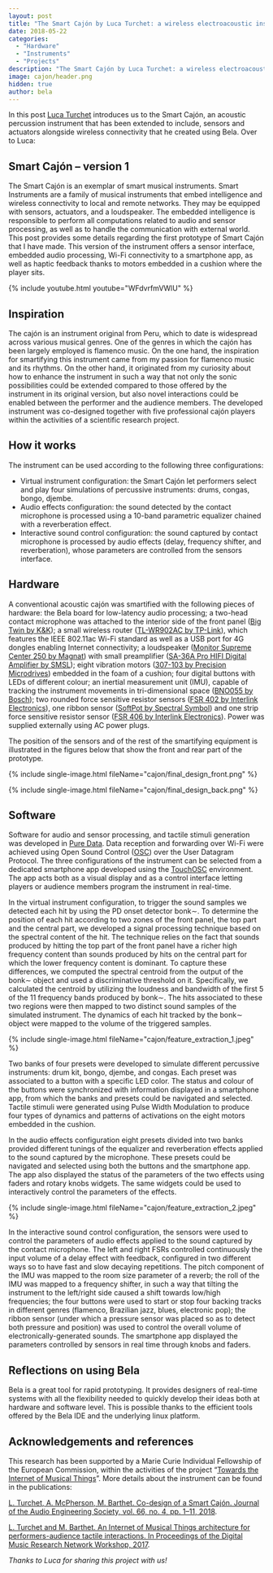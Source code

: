 ```yaml
---
layout: post
title: "The Smart Cajón by Luca Turchet: a wireless electroacoustic instrument"
date: 2018-05-22
categories:
  - "Hardware"
  - "Instruments"
  - "Projects"
description: "The Smart Cajón by Luca Turchet: a wireless electroacoustic instrument"
image: cajon/header.png
hidden: true
author: bela
---
```


In this post [Luca Turchet](http://www.lucaturchet.it/) introduces us to the Smart Cajón, an acoustic percussion instrument that has been extended to include, sensors and actuators alongside wireless connectivity that he created using Bela. Over to Luca:

## Smart Cajón – version 1

The Smart Cajón is an exemplar of smart musical instruments. Smart Instruments are a family of musical instruments that embed intelligence and wireless connectivity to local and remote networks. They may be equipped with sensors, actuators, and a loudspeaker. The embedded intelligence is responsible to perform all computations related to audio and sensor processing, as well as to handle the communication with external world.
This post provides some details regarding the first prototype of Smart Cajón that I have made. This version of the instrument offers a sensor interface, embedded audio processing, Wi-Fi connectivity to a smartphone app, as well as haptic feedback thanks to motors embedded in a cushion where the player sits.

{% include youtube.html youtube="WFdvrfmVWlU" %}


## Inspiration 

The cajón is an instrument original from Peru, which to date is widespread across various musical genres. One of the genres in which the cajón has been largely employed is flamenco music. On the one hand, the inspiration for smartifying this instrument came from my passion for flamenco music and its rhythms. On the other hand, it originated from my curiosity about how to enhance the instrument in such a way that not only the sonic possibilities could be extended compared to those offered by the instrument in its original version, but also novel interactions could be enabled between the performer and the audience members. 
The developed instrument was co-designed together with five professional cajón players within the activities of a scientific research project.



## How it works

The instrument can be used according to the following three configurations:

* Virtual instrument configuration: the Smart Cajón let performers select and play four simulations of percussive instruments: drums, congas, bongo, djembe. 
* Audio effects configuration: the sound detected by the contact microphone is processed using a 10-band parametric equalizer chained with a reverberation effect. 
* Interactive sound control configuration: the sound captured by contact microphone is processed by audio effects (delay, frequency shifter, and reverberation), whose parameters are controlled from the sensors interface.




## Hardware

A conventional acoustic cajón was smartified with the following pieces of hardware: the Bela board for low-latency audio processing; a two-head contact microphone was attached to the interior side of the front panel ([Big Twin by K&K](https://kksound.com/products/bigtwin.php)); a small wireless router ([TL-WR902AC by TP-Link](https://www.tp-link.com/us/download/TL-WR902AC.html)), which features the IEEE 802.11ac Wi-Fi standard as well as a USB port for 4G dongles enabling Internet connectivity; a loudspeaker ([Monitor Supreme Center 250 by Magnat](https://magnathifimuseum.wordpress.com/tag/monitor-supreme-center-250/)) with small preamplifier ([SA-36A Pro HIFI Digital Amplifier by SMSL](http://www.smsl-audio.com/productshow.asp?id=101)); eight vibration motors ([307-103 by Precision Microdrives](https://www.precisionmicrodrives.com/product/307-103-9mm-vibration-motor-25mm-type)) embedded in the foam of a cushion; four digital buttons with LEDs of different colour; an inertial measurement unit (IMU), capable of tracking the instrument movements in tri-dimensional space ([BNO055 by Bosch](https://www.bosch-sensortec.com/bst/products/all_products/bno055)); two rounded force sensitive resistor sensors ([FSR 402 by Interlink Electronics](https://www.interlinkelectronics.com/fsr-402)), one ribbon sensor ([SoftPot by Spectral Symbol](http://www.spectrasymbol.com/product/softpot/)) and one strip force sensitive resistor sensor ([FSR 406 by Interlink Electronics](https://www.interlinkelectronics.com/fsr-406)). Power was supplied externally using AC power plugs.

The position of the sensors and of the rest of the smartifying equipment is illustrated in the figures below that show the front and rear part of the prototype.


{% include single-image.html fileName="cajon/final_design_front.png" %}

{% include single-image.html fileName="cajon/final_design_back.png" %}


## Software

Software for audio and sensor processing, and tactile stimuli generation was developed in [Pure Data](https://puredata.info/). Data reception and forwarding over Wi-Fi were achieved using Open Sound Control ([OSC](http://opensoundcontrol.org/introduction-osc)) over the User Datagram Protocol. 
The three configurations of the instrument can be selected from a dedicated smartphone app developed using the [TouchOSC](https://hexler.net/software/touchosc) environment. The app acts both as a visual display and as a control interface letting players or audience members program the instrument in real-time.

In the virtual instrument configuration, to trigger the sound samples we detected each hit by using the PD onset detector bonk∼. To determine the position of each hit according to two zones of the front panel, the top part and the central part, we developed a signal processing technique based on the spectral content of the hit. The technique relies on the fact that sounds produced by hitting the top part of the front panel have a richer high frequency content than sounds produced by hits on the central part for which the lower frequency content is dominant. To capture these differences, we computed the spectral centroid from the output of the bonk∼ object and used a discriminative threshold on it. Specifically, we calculated the centroid by utilizing the loudness and bandwidth of the first 5 of the 11 frequency bands produced by bonk∼. The hits associated to these two regions were then mapped to two distinct sound samples of the simulated instrument. The dynamics of each hit tracked by the bonk∼ object were mapped to the volume of the triggered samples. 

{% include single-image.html fileName="cajon/feature_extraction_1.jpeg" %}

Two banks of four presets were developed to simulate different percussive instruments: drum kit, bongo, djembe, and congas. Each preset was associated to a button with a specific LED color. The status and colour of the buttons were synchronized with information displayed in a smartphone app, from which the banks and presets could be navigated and selected. 
Tactile stimuli were generated using Pulse Width Modulation to produce four types of dynamics and patterns of activations on the eight motors embedded in the cushion.

In the audio effects configuration eight presets divided into two banks provided different tunings of the equalizer and reverberation effects applied to the sound captured by the microphone. These presets could be navigated and selected using both the buttons and the smartphone app. The app also displayed the status of the parameters of the two effects using faders and rotary knobs widgets. The same widgets could be used to interactively control the parameters of the effects.

{% include single-image.html fileName="cajon/feature_extraction_2.jpeg" %}

In the interactive sound control configuration, the sensors were used to control the parameters of audio effects applied to the sound captured by the contact microphone. The left and right FSRs controlled continuously the input volume of a delay effect with feedback, configured in two different ways so to have fast and slow decaying repetitions. The pitch component of the IMU was mapped to the room size parameter of a reverb; the roll of the IMU was mapped to a frequency shifter, in such a way that tilting the instrument to the left/right side caused a shift towards low/high frequencies; the four buttons were used to start or stop four backing tracks in different genres (flamenco, Brazilian jazz, blues, electronic pop); the ribbon sensor (under which a pressure sensor was placed so as to detect both pressure and position) was used to control the overall volume of electronically-generated sounds. The smartphone app displayed the parameters controlled by sensors in real time through knobs and faders. 

## Reflections on using Bela

Bela is a great tool for rapid prototyping. It provides designers of real-time systems with all the flexibility needed to quickly develop their ideas both at hardware and software level. This is possible thanks to the efficient tools offered by the Bela IDE and the underlying linux platform.

## Acknowledgements and references
This research has been supported by a Marie Curie Individual Fellowship of the European Commission, within the activities of the project “[Towards the Internet of Musical Things](www.iomut.eu)”. More details about the instrument can be found in the publications:

[L. Turchet, A. McPherson, M. Barthet. Co-design of a Smart Cajón. Journal of the Audio Engineering Society, vol. 66, no. 4, pp. 1–11, 2018](https://www.researchgate.net/publication/322998685_Co-design_of_a_Smart_Cajon).

[L. Turchet and M. Barthet. An Internet of Musical Things architecture for performers-audience tactile interactions. In Proceedings of the Digital Music Research Network Workshop, 2017](https://www.researchgate.net/publication/321950946_An_Internet_of_Musical_Things_architecture_for_performers-audience_tactile_interactions).


*Thanks to Luca for sharing this project with us!*

